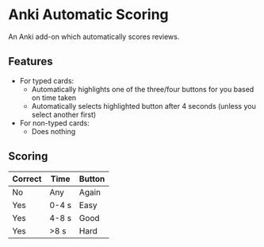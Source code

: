 # Anki Automatic Scoring

An Anki add-on which automatically scores reviews.

## Features

- For typed cards:
  - Automatically highlights one of the three/four buttons for you based on time taken
  - Automatically selects highlighted button after 4 seconds (unless you select another first)
- For non-typed cards:
  - Does nothing

## Scoring

| Correct | Time | Button |
|---|---|---|
| No | Any | Again |
| Yes | 0-4 s | Easy |
| Yes | 4-8 s | Good |
| Yes | >8 s | Hard |
